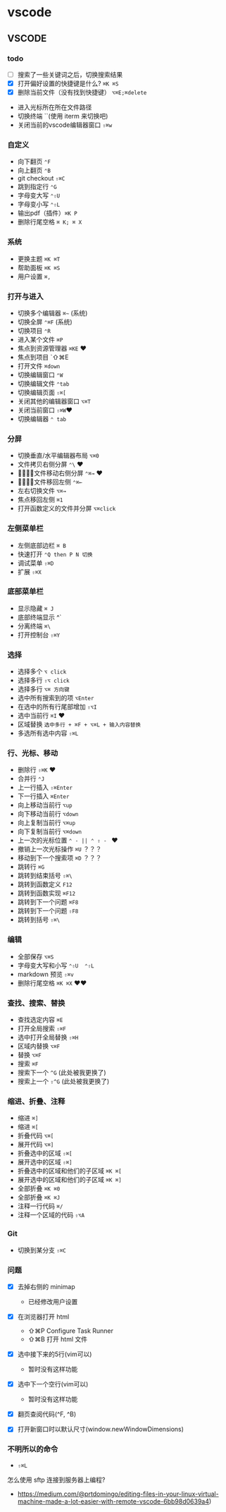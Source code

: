 # vscode

## VSCODE

### todo

- [ ] 搜索了一些关键词之后，切换搜索结果
- [x] 打开偏好设置的快捷键是什么? `⌘K ⌘S`
- [x] 删除当前文件（没有找到快捷键） `⌥⌘E;⌘delete`
- 进入光标所在所在文件路径
- 切换终端 ``(使用 iterm 来切换吧)
- 关闭当前的vscode编辑器窗口 `⇧⌘w`

### 自定义

- 向下翻页 `⌃F`
- 向上翻页 `⌃B`
- git checkout `⇧⌘C`
- 跳到指定行 `⌃G`
- 字母变大写 `⌃⇧U`
- 字母变小写 `⌃⇧L`
- 输出pdf（插件）`⌘K P`
- 删除行尾空格 `⌘ K; ⌘ X`

### 系统

- 更换主题 `⌘K ⌘T`
- 帮助面板 `⌘K ⌘S`
- 用户设置 `⌘,`

### 打开与进入

- 切换多个编辑器 `⌘~` (系统)
- 切换全屏 `⌃⌘F` (系统)
- 切换项目 `⌃R`
- 进入某个文件 `⌘P`
- 焦点到资源管理器 `⌘KE` ❤️
- 焦点到项目 `⇧⌘E
- 打开文件 `⌘down`
- 切换编辑窗口 `⌃W`
- 切换编辑文件 `⌃tab`
- 切换编辑页面 `⇧⌘[`
- 关闭其他的编辑器窗口 `⌥⌘T`
- 关闭当前窗口 `⇧⌘W`❤️
- 切换编辑器 `⌃ tab`

### 分屏

- 切换垂直/水平编辑器布局 `⌥⌘0`
- 文件拷贝右侧分屏 `⌃\` ❤️
- 文件移动右侧分屏 `⌃⌘→` ❤️
- 文件移回左侧 `⌃⌘←`
- 左右切换文件 `⌥⌘→`
- 焦点移回左侧 `⌘1`
- 打开函数定义的文件并分屏 `⌥⌘click`

### 左侧菜单栏

- 左侧底部边栏 `⌘ B`
- 快速打开 `⌃Q then P N 切换`
- 调试菜单 `⇧⌘D`
- 扩展 `⇧⌘X`

### 底部菜单栏

- 显示隐藏 `⌘ J`
- 底部终端显示 ^`
- 分离终端 `⌘\`
- 打开控制台 `⇧⌘Y`

### 选择

- 选择多个 `⌥ click`
- 选择多行 `⇧⌥ click`
- 选择多行 `⌥⌘ 方向键`
- 选中所有搜索到的项 `⌥Enter`
- 在选中的所有行尾部增加 `⇧⌥I`
- 选中当前行 `⌘I` ❤️
- 区域替换  `选中多行 + ⌘F + ⌥⌘L + 输入内容替换`
- 多选所有选中内容 `⇧⌘L`

### 行、光标、移动

-	删除行 `⇧⌘K` ❤️
- 合并行 `⌃J`
-	上一行插入 `⇧⌘Enter`
-	下一行插入 `⌘Enter`
- 向上移动当前行 `⌥up`
- 向下移动当前行 `⌥down`
- 向上复制当前行 `⌥⌘up`
- 向下复制当前行 `⌥⌘down`
- 上一次的光标位置 `⌃ - || ⌃ ⇧ - ` ❤️
- 撤销上一次光标操作 `⌘U` ？？？
-	移动到下一个搜索项 `⌘D` ？？？
- 跳转行 `⌘G`
- 跳转到结束括号 `⇧⌘\`
- 跳转到函数定义 `F12`
- 跳转到函数实现 `⌘F12`
- 跳转到下一个问题 `⌘F8`
- 跳转到下一个问题 `⇧F8`
- 跳转到括号 `⇧⌘\`

### 编辑

- 全部保存 `⌥⌘S`
- 字母变大写和小写 `⌃⇧U  ⌃⇧L`
- markdown 预览 `⇧⌘v`
- 删除行尾空格 `⌘K ⌘X` ❤️️️️️❤️

### 查找、搜索、替换

- 查找选定内容 `⌘E`
- 打开全局搜索 `⇧⌘F`
- 选中打开全局替换 `⇧⌘H`
- 区域内替换 `⌥⌘F`
- 替换 `⌥⌘F`
- 搜索 `⌘F`
- 搜索下一个 `^G` (此处被我更换了)
- 搜索上一个 `⇧^G` (此处被我更换了)

### 缩进、折叠、注释

- 缩进  `⌘]`
- 缩进  `⌘[`
- 折叠代码 `⌥⌘[`
- 展开代码 `⌥⌘]`
- 折叠选中的区域 `⇧⌘[`
- 展开选中的区域 `⇧⌘]`
- 折叠选中的区域和他们的子区域 `⌘K ⌘[`
- 展开选中的区域和他们的子区域 `⌘K ⌘]`
- 全部折叠 `⌘K ⌘0`
- 全部折叠 `⌘K ⌘J`
- 注释一行代码 `⌘/`
- 注释一个区域的代码 `⇧⌥A`

### Git

- 切换到某分支 `⇧⌘C`

### 问题

- [x] 去掉右侧的 minimap
	* 已经修改用户设置
- [x] 在浏览器打开 html
	* ⇧⌘P Configure Task Runner
	* ⇧⌘B 打开 html 文件
- [x] 选中接下来的5行(vim可以)
	* 暂时没有这样功能
- [x] 选中下一个空行(vim可以)
	* 暂时没有这样功能
- [x] 翻页查阅代码(^F, ^B)
- [x] 打开新窗口时以默认尺寸(window.newWindowDimensions)


### 不明所以的命令

- `⇧⌘L`


怎么使用 sftp 连接到服务器上编程?

- https://medium.com/@prtdomingo/editing-files-in-your-linux-virtual-machine-made-a-lot-easier-with-remote-vscode-6bb98d0639a4)